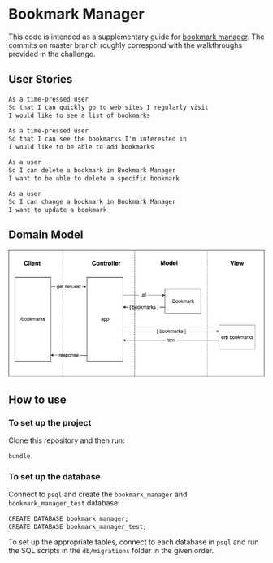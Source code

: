 # Bookmark Manager

This code is intended as a supplementary guide for [bookmark manager](https://github.com/makersacademy/course/tree/master/bookmark_manager). The commits on master branch roughly correspond with the walkthroughs provided in the challenge.

## User Stories

```
As a time-pressed user
So that I can quickly go to web sites I regularly visit
I would like to see a list of bookmarks
```

```
As a time-pressed user
So that I can see the bookmarks I'm interested in
I would like to be able to add bookmarks
```

```
As a user
So I can delete a bookmark in Bookmark Manager
I want to be able to delete a specific bookmark
```

```
As a user
So I can change a bookmark in Bookmark Manager
I want to update a bookmark
```

## Domain Model

![Bookmark Manager domain model](./images/domain_model.png)


## How to use

### To set up the project

Clone this repository and then run:

```
bundle
```

### To set up the database

Connect to `psql` and create the `bookmark_manager` and `bookmark_manager_test` database:

```
CREATE DATABASE bookmark_manager;
CREATE DATABASE bookmark_manager_test;
```

To set up the appropriate tables, connect to each database in `psql` and run the SQL scripts in the `db/migrations` folder in the given order.
